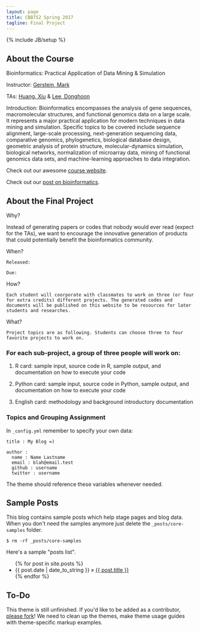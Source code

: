 ```yaml
---
layout: page
title: CBB752 Spring 2017
tagline: Final Project
---
```

{% include JB/setup %}

## About the Course

Bioinformatics: Practical Application of Data Mining & Simulation

Instructor: [Gerstein, Mark](<http://www.gersteinlab.org>)

TAs: [Huang, Xiu](http://xiu-huang.com) & [Lee, Donghoon](http://hoondy.com)

Introduction: Bioinformatics encompasses the analysis of gene sequences,
    macromolecular structures, and functional genomics data on a large scale. It
    represents a major practical application for modern techniques in data
    mining and simulation. Specific topics to be covered include sequence
    alignment, large-scale processing, next-generation sequencing data,
    comparative genomics, phylogenetics, biological database design, geometric
    analysis of protein structure, molecular-dynamics simulation, biological
    networks, normalization of microarray data, mining of functional genomics
    data sets, and machine-learning approaches to data integration.

Check out our awesome [course website](<http://cbb752b16.gersteinlab.org>).

Check out our [post on bioinformatics](<{% post_url 2016-4-10-Categories-of-knowledge-for-bioinformatics-education %}>).


## About the Final Project

Why?

   Instead of generating papers or codes that nobody would ever read (expect for the TAs), we want to encourage the innovative generation of products that could potentially benefit the bioinformatics community.

When?

    Released:

    Due:

How?

    Each student will coorporate with classmates to work on three (or four for extra credits) different projects. The generated codes and documents will be published on this website to be resources for later students and researches.

What?

    Project topics are as following. Students can choose three to four favorite projects to work on.

### For each sub-project, a group of three people will work on:

1.  R card: sample input, source code in R, sample output, and documentation on
    how to execute your code

2.  Python card: sample input, source code in Python, sample output, and
    documentation on how to execute your code

3.  English card: methodology and background introductory documentation

### Topics and Grouping Assignment

In `_config.yml` remember to specify your own data:
    
    title : My Blog =)
    
    author :
      name : Name Lastname
      email : blah@email.test
      github : username
      twitter : username

The theme should reference these variables whenever needed.
    
## Sample Posts

This blog contains sample posts which help stage pages and blog data.
When you don't need the samples anymore just delete the `_posts/core-samples` folder.

    $ rm -rf _posts/core-samples

Here's a sample "posts list".

<ul class="posts">
  {% for post in site.posts %}
    <li><span>{{ post.date | date_to_string }}</span> &raquo; <a href="{{ BASE_PATH }}{{ post.url }}">{{ post.title }}</a></li>
  {% endfor %}
</ul>

## To-Do

This theme is still unfinished. If you'd like to be added as a contributor, [please fork](http://github.com/plusjade/jekyll-bootstrap)!
We need to clean up the themes, make theme usage guides with theme-specific markup examples.


